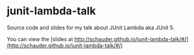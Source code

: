 # junit-lambda-talk
Source code and slides for my talk about JUnit Lambda aka JUnit 5.

You can view the [slides at http://schauder.github.io/junit-lambda-talk/#/](http://schauder.github.io/junit-lambda-talk/#/)
